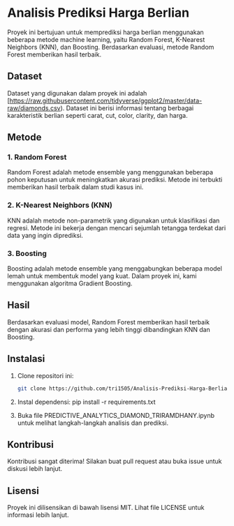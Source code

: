 # Analisis Prediksi Harga Berlian

Proyek ini bertujuan untuk memprediksi harga berlian menggunakan beberapa metode machine learning, yaitu Random Forest, K-Nearest Neighbors (KNN), dan Boosting. Berdasarkan evaluasi, metode Random Forest memberikan hasil terbaik.

## Dataset

Dataset yang digunakan dalam proyek ini adalah [https://raw.githubusercontent.com/tidyverse/ggplot2/master/data-raw/diamonds.csv). Dataset ini berisi informasi tentang berbagai karakteristik berlian seperti carat, cut, color, clarity, dan harga.

## Metode

### 1. Random Forest
Random Forest adalah metode ensemble yang menggunakan beberapa pohon keputusan untuk meningkatkan akurasi prediksi. Metode ini terbukti memberikan hasil terbaik dalam studi kasus ini.

### 2. K-Nearest Neighbors (KNN)
KNN adalah metode non-parametrik yang digunakan untuk klasifikasi dan regresi. Metode ini bekerja dengan mencari sejumlah tetangga terdekat dari data yang ingin diprediksi.

### 3. Boosting
Boosting adalah metode ensemble yang menggabungkan beberapa model lemah untuk membentuk model yang kuat. Dalam proyek ini, kami menggunakan algoritma Gradient Boosting.

## Hasil

Berdasarkan evaluasi model, Random Forest memberikan hasil terbaik dengan akurasi dan performa yang lebih tinggi dibandingkan KNN dan Boosting.

## Instalasi

1. Clone repositori ini:
   ```bash
   git clone https://github.com/tri1505/Analisis-Prediksi-Harga-Berlian-Triramdhany.git

2. Instal dependensi:
   pip install -r requirements.txt
   
3. Buka file PREDICTIVE_ANALYTICS_DIAMOND_TRIRAMDHANY.ipynb untuk melihat langkah-langkah analisis dan prediksi.

## Kontribusi
Kontribusi sangat diterima! Silakan buat pull request atau buka issue untuk diskusi lebih lanjut.

## Lisensi
Proyek ini dilisensikan di bawah lisensi MIT. Lihat file LICENSE untuk informasi lebih lanjut.

 
